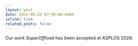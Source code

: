 ```yaml
---
layout: post
date: 2025-06-25 07:59:00-0400
inline: true
related_posts: false
---
```


Our work *SuperOffload* has been accepted at ASPLOS 2026.
